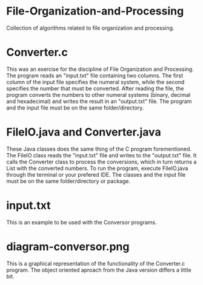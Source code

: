 # File-Organization-and-Processing
Collection of algorithms related to file organization and processing.

# Converter.c

This was an exercise for the discipline of File Organization and Processing. The program reads an "input.txt" file containing two columns. The first column of the input file specifies the numeral system, while the second specifies the number that must be converted. After reading the file, the program converts the numbers to other numeral systems (binary, decimal and hexadecimal) and writes the result in an "output.txt" file. The program and the input file must be on the same folder/directory.

# FileIO.java and Converter.java 

These Java classes does the same thing of the C program forementioned. The FileIO class reads the "input.txt" file and writes to the "output.txt" file. It calls the Converter class to process the conversions, which in turn returns a List with the converted numbers. To run the program, execute FileIO.java through the terminal or your prefered IDE. The classes and the input file must be on the same folder/directory or package.

# input.txt

This is an example to be used with the Conversor programs.

# diagram-conversor.png

This is a graphical representation of the functionality of the Converter.c program. The object oriented aproach from the Java version differs a little bit.
